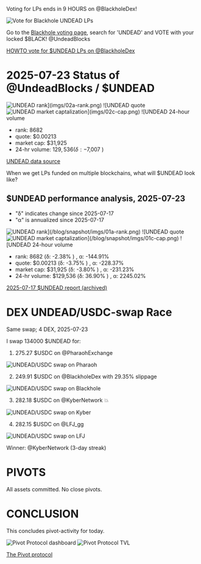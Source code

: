 Voting for LPs ends in 9 HOURS on @BlackholeDex!

![Vote for Blackhole UNDEAD LPs](imgs/01-vote-for-blackhole-undead-lps.png)

Go to the [Blackhole voting page](https://blackhole.xyz/vote), search for 'UNDEAD' and VOTE with your locked $BLACK! @UndeadBlocks 

[HOWTO vote for $UNDEAD LPs on @BlackholeDex]( https://x.com/pivocateur/status/1945637734682341791)
# 2025-07-23 Status of @UndeadBlocks / $UNDEAD 

![$UNDEAD rank](imgs/02a-rank.png) 
![$UNDEAD quote](imgs/02b-quote.png) 
![$UNDEAD market captalization](imgs/02c-cap.png) 
![$UNDEAD 24-hour volume](imgs/02d-vol.png) 

* rank: 8682 
* quote: $0.00213 
* market cap: $31,925 
* 24-hr volume: $129,536 (δ: -$7,007 ) 


[UNDEAD data source](https://www.coingecko.com/en/coins/undead-blocks) 



When we get LPs funded on multiple blockchains, what will $UNDEAD look like? 

## $UNDEAD performance analysis, 2025-07-23 

* "δ" indicates change since 2025-07-17 
* "α" is annualized since 2025-07-17 

![$UNDEAD rank](/blog/snapshot/imgs/01a-rank.png) 
![$UNDEAD quote](/blog/snapshot/imgs/01b-quote.png) 
![$UNDEAD market captalization](/blog/snapshot/imgs/01c-cap.png) 
![$UNDEAD 24-hour volume](/blog/snapshot/imgs/01d-vol.png) 

* rank: 8682 (δ: -2.38% ) , α: -144.91% 
* quote: $0.00213 (δ: -3.75% ) , α: -228.37% 
* market cap: $31,925 (δ: -3.80% ) , α: -231.23% 
* 24-hr volume: $129,536 (δ: 36.90% ) , α: 2245.02% 

[2025-07-17 $UNDEAD report (archived)](https://github.com/pivoteur/biz/tree/main/blog/snapshot) 
# DEX UNDEAD/USDC-swap Race 

Same swap; 4 DEX, 2025-07-23 

I swap 134000 $UNDEAD for: 

1. 275.27 $USDC on @PharaohExchange 

![UNDEAD/USDC swap on Pharaoh](imgs/03a-pharaoh.png) 

2. 249.91 $USDC on @BlackholeDex with 29.35% slippage 

![UNDEAD/USDC swap on Blackhole](imgs/03b-blackhole.png) 

3. 282.18 $USDC on @KyberNetwork 💥 

![UNDEAD/USDC swap on Kyber](imgs/03c-kyber.png) 

4. 282.15 $USDC on @LFJ_gg 

![UNDEAD/USDC swap on LFJ](imgs/03d-lfj.png) 

Winner: @KyberNetwork (3-day streak) 

# PIVOTS 

All assets committed. No close pivots. 

# CONCLUSION 

This concludes pivot-activity for today. 

![Pivot Protocol dashboard](imgs/04a-dash.png) 
![Pivot Protocol TVL](imgs/04b-tvl.png) 



[The Pivot protocol](https://pivoteur.github.io/#) 
